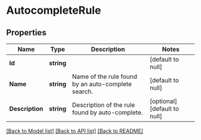 # AutocompleteRule

## Properties
Name | Type | Description | Notes
------------ | ------------- | ------------- | -------------
**Id** | **string** |  | [default to null]
**Name** | **string** | Name of the rule found by an auto-complete search. | [default to null]
**Description** | **string** | Description of the rule found by auto-complete. | [optional] [default to null]

[[Back to Model list]](../README.md#documentation-for-models) [[Back to API list]](../README.md#documentation-for-api-endpoints) [[Back to README]](../README.md)

